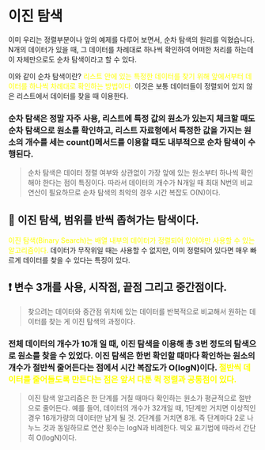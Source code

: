 # 이진 탐색

이미 우리는 정렬부분이나 앞의 예제를 다루어 보면서, 순차 탐색의 원리를 익혔습니다. N개의 데이터가 있을 때, 그 데이터를 차례대로 하나씩 확인하여 어떠한 처리를 하는데 이 자체만으로도 순차 탐색이라고 할 수 있다.

이와 같이 순차 탐색이란? <span style="color:yellow"> 리스트 안에 있는 특정한 데이터를 찾기 위해 앞에서부터 데이터를 하나씩 차례대로 확인하는 방법이다.</span>
이것은 보통 데이터들이 정렬되어 있지 않은 리스트에서 데이터를 찾을 때 이용한다.

### 순차 탐색은 정말 자주 사용, 리스트에 특정 값의 원소가 있는지 체크할 때도 순차 탐색으로 원소를 확인하고, 리스트 자료형에서 특정한 값을 가지는 원소의 개수를 세는 count()메서드를 이용할 때도 내부적으로 순차 탐색이 수행된다.

> 순차 탐색은 데이터 정렬 여부와 상관없이 가장 앞에 있는 원소부터 하나씩 확인해야 한다는 점이 특징이다. 따라서 데이터의 개수가 N개일 때 최대 N번의 비교 연산이 필요하므로 순차 탐색의 최악의 경우 시간 복잡도 O(N)이다.

## 📌 이진 탐색, 범위를 반씩 좁혀가는 탐색이다.

<span style="color:yellow">이진 탐색(Binary Search)는 배열 내부의 데이터가 정렬되어 있어야만 사용할 수 있는 알고리즘이다.</span> 데이터가 무작위일 때는 사용할 수 없지만, 이미 정렬되어 있다면 매우 빠르게 데이터를 찾을 수 있다는 특징이 있다.

## ❗️ 변수 3개를 사용, 시작점, 끝점 그리고 중간점이다.

> 찾으려는 데이터와 중간점 위치에 있는 데이터를 반복적으로 비교해서 원하는 데이터를 찾는 게 이진 탐색의 과정이다.

### 전체 데이터의 개수가 10개 일 때, 이진 탐색을 이용해 총 3번 정도의 탐색으로 원소를 찾을 수 있었다. 이진 탐색은 한번 확인할 때마다 확인하는 원소의 개수가 절반씩 줄어든다는 점에서 시간 복잡도가 O(logN)이다. <span style="color:yellow"> 절반씩 데이터를 줄어들도록 만든다는 점은 앞서 다툰 퀵 정렬과 공통점이 있다.</span>

> 이진 탐색 알고리즘은 한 단계를 거칠 때마다 확인하는 원소가 평균적으로 절반으로 줄어든다. 예를 들어, 데이터의 개수가 32개일 때, 1단계만 거치면 이상적인 경우 16개가량의 데이터만 남게 될 것. 2단계를 거치면 8개. 즉 단계마다 2로 나누느 것과 동일하므로 연산 횟수는 logN과 비례한다. 빅오 표기법에 따라서 간단히 O(logN)이다.
